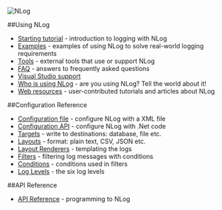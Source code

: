 ![NLog](http://nlog-project.org/images/NLog.png)

##Using NLog
* [Starting tutorial](wiki/Tutorial) - introduction to logging with NLog
* [Examples](wiki/Examples) - examples of using NLog to solve real-world logging requirements
* [Tools](wiki/Tools) - external tools that use or support NLog
* [FAQ](wiki/FAQ) - answers to frequently asked questions
* [Visual Studio support](wiki/Visual-Studio-support)
* [Who is using NLog](wiki/Who-Is-Using-NLog) - are you using NLog? Tell the world about it!
* [Web resources](wiki/Web-resources) - user-contributed tutorials and articles about NLog

##Configuration Reference
* [Configuration file](wiki/Configuration-file) - configure NLog with a XML file
* [Configuration API](wiki/Configuration-API) - configure NLog with .Net code
* [Targets](wiki/Targets) - write to destinations: database, file etc.
* [Layouts](wiki/Layouts) - format: plain text, CSV, JSON etc.
* [Layout Renderers](wiki/Layout-Renderers) - templating the logs
* [Filters](wiki/Filters) - filtering log messages with conditions
* [Conditions](wiki/Conditions) - conditions used in filters
* [Log Levels](wiki/Log-levels) - the six log levels

##API Reference
* [API Reference](http://nlog.github.io/documentation) - programming to NLog
